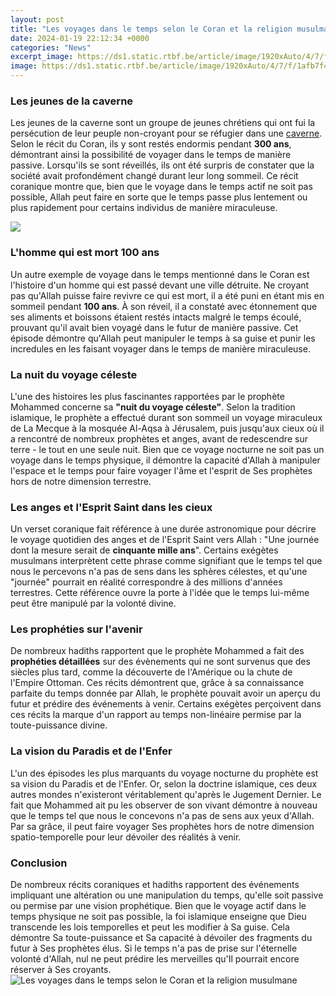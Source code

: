 ```yaml
---
layout: post
title: "Les voyages dans le temps selon le Coran et la religion musulmane"
date: 2024-01-19 22:12:34 +0000
categories: "News"
excerpt_image: https://ds1.static.rtbf.be/article/image/1920xAuto/4/7/f/1afb7f4a0a78020f27ba6fdb021a397c-1582103862.jpg
image: https://ds1.static.rtbf.be/article/image/1920xAuto/4/7/f/1afb7f4a0a78020f27ba6fdb021a397c-1582103862.jpg
---
```


### Les jeunes de la caverne 
Les jeunes de la caverne sont un groupe de jeunes chrétiens qui ont fui la persécution de leur peuple non-croyant pour se réfugier dans une [caverne](https://thetopnews.github.io/comparing-the-different-models-of-the-nintendo-switch-console/). Selon le récit du Coran, ils y sont restés endormis pendant **300 ans**, démontrant ainsi la possibilité de voyager dans le temps de manière passive. Lorsqu'ils se sont réveillés, ils ont été surpris de constater que la société avait profondément changé durant leur long sommeil. Ce récit coranique montre que, bien que le voyage dans le temps actif ne soit pas possible, Allah peut faire en sorte que le temps passe plus lentement ou plus rapidement pour certains individus de manière miraculeuse.

![](http://img.aws.la-croix.com/2013/02/01/906436/L-islam-dans-Constitutions-pays-monde-musulman_0_1400_1034.jpg)
### L'homme qui est mort 100 ans 
Un autre exemple de voyage dans le temps mentionné dans le Coran est l'histoire d'un homme qui est passé devant une ville détruite. Ne croyant pas qu'Allah puisse faire revivre ce qui est mort, il a été puni en étant mis en sommeil pendant **100 ans**. À son réveil, il a constaté avec étonnement que ses aliments et boissons étaient restés intacts malgré le temps écoulé, prouvant qu'il avait bien voyagé dans le futur de manière passive. Cet épisode démontre qu'Allah peut manipuler le temps à sa guise et punir les incredules en les faisant voyager dans le temps de manière miraculeuse.
### La nuit du voyage céleste 
L'une des histoires les plus fascinantes rapportées par le prophète Mohammed concerne sa **"nuit du voyage céleste"**. Selon la tradition islamique, le prophète a effectué durant son sommeil un voyage miraculeux de La Mecque à la mosquée Al-Aqsa à Jérusalem, puis jusqu'aux cieux où il a rencontré de nombreux prophètes et anges, avant de redescendre sur terre - le tout en une seule nuit. Bien que ce voyage nocturne ne soit pas un voyage dans le temps physique, il démontre la capacité d'Allah à manipuler l'espace et le temps pour faire voyager l'âme et l'esprit de Ses prophètes hors de notre dimension terrestre.
### Les anges et l'Esprit Saint dans les cieux 
Un verset coranique fait référence à une durée astronomique pour décrire le voyage quotidien des anges et de l'Esprit Saint vers Allah : "Une journée dont la mesure serait de **cinquante mille ans**". Certains exégètes musulmans interprètent cette phrase comme signifiant que le temps tel que nous le percevons n'a pas de sens dans les sphères célestes, et qu'une "journée" pourrait en réalité correspondre à des millions d'années terrestres. Cette référence ouvre la porte à l'idée que le temps lui-même peut être manipulé par la volonté divine.
### Les prophéties sur l'avenir 
De nombreux hadiths rapportent que le prophète Mohammed a fait des **prophéties détaillées** sur des évènements qui ne sont survenus que des siècles plus tard, comme la découverte de l'Amérique ou la chute de l'Empire Ottoman. Ces récits démontrent que, grâce à sa connaissance parfaite du temps donnée par Allah, le prophète pouvait avoir un aperçu du futur et prédire des événements à venir. Certains exégètes perçoivent dans ces récits la marque d'un rapport au temps non-linéaire permise par la toute-puissance divine. 
### La vision du Paradis et de l'Enfer 
L'un des épisodes les plus marquants du voyage nocturne du prophète est sa vision du Paradis et de l'Enfer. Or, selon la doctrine islamique, ces deux autres mondes n'existeront véritablement qu'après le Jugement Dernier. Le fait que Mohammed ait pu les observer de son vivant démontre à nouveau que le temps tel que nous le concevons n'a pas de sens aux yeux d'Allah. Par sa grâce, il peut faire voyager Ses prophètes hors de notre dimension spatio-temporelle pour leur dévoiler des réalités à venir.
### Conclusion
De nombreux récits coraniques et hadiths rapportent des événements impliquant une altération ou une manipulation du temps, qu'elle soit passive ou permise par une vision prophétique. Bien que le voyage actif dans le temps physique ne soit pas possible, la foi islamique enseigne que Dieu transcende les lois temporelles et peut les modifier à Sa guise. Cela démontre Sa toute-puissance et Sa capacité à dévoiler des fragments du futur à Ses prophètes élus. Si le temps n'a pas de prise sur l'éternelle volonté d'Allah, nul ne peut prédire les merveilles qu'Il pourrait encore réserver à Ses croyants.
![Les voyages dans le temps selon le Coran et la religion musulmane](https://ds1.static.rtbf.be/article/image/1920xAuto/4/7/f/1afb7f4a0a78020f27ba6fdb021a397c-1582103862.jpg)
